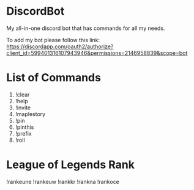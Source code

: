 # DiscordBot
My all-in-one discord bot that has commands for all my needs.

To add my bot please follow this link: https://discordapp.com/oauth2/authorize?client_id=599401316107943946&permissions=2146958839&scope=bot

# List of Commands
1) !clear
2) !help
3) !invite
4) !maplestory
5) !pin
6) !pinthis
7) !prefix
8) !roll

# League of Legends Rank
  !rankeune
  !rankeuw
  !rankkr
  !rankna
  !rankoce
